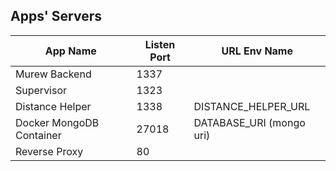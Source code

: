 ## Apps' Servers

| App Name                 | Listen Port | URL Env Name             |
|--------------------------|-------------|--------------------------|
| Murew Backend            | 1337        |                          |
| Supervisor               | 1323        |                          |
| Distance Helper          | 1338        | DISTANCE_HELPER_URL      |
| Docker MongoDB Container | 27018       | DATABASE_URI (mongo uri) |
| Reverse Proxy            | 80          |                          |